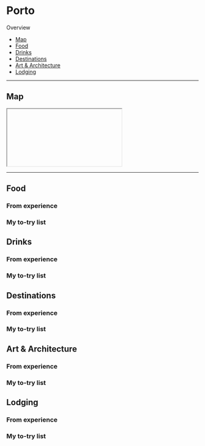 # Porto

Overview

- [Map](#map)
- [Food](#food)
- [Drinks](#drinks)
- [Destinations](#destinations)
- [Art & Architecture](#art--architecture)
- [Lodging](#lodging)

-----

## Map

<iframe></iframe>

-----

## Food

### From experience

### My to-try list

## Drinks

### From experience

### My to-try list

## Destinations

### From experience

### My to-try list

## Art & Architecture

### From experience

### My to-try list

## Lodging

### From experience

### My to-try list
